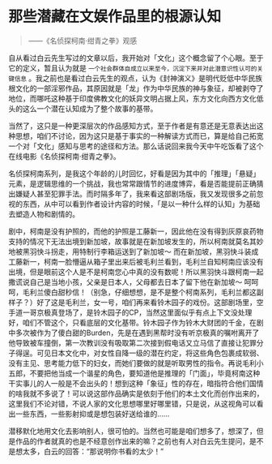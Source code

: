 # 那些潜藏在文娱作品里的根源认知

>  ——《名侦探柯南·绀青之拳》观感

自从看过白云先生写过的文章以后，我开始对「文化」这个概念留了个心眼。至于它的定义，暂且认为就是 `一个社会群体自成立以来至今，沉淀下来并对此潜意识性认可的关键信息` 。我之前也是看过白云先生的观点，认为《封神演义》是明代贬低中华民族根文化的一部淫邪作品，其原因就是「龙」作为中华民族的神与象征，却被剥夺了地位，而哪吒这种基于印度佛教文化的妖异文明占据上风，东方文化向西方文化低头的这么一个潜在认知成为了整个故事的基带。

当然了，这只是一种更深层次的作品感知方式，至于作者是有意还是无意表达出这种思想，咱们不讨论，因为这只是基于事实的一种解读方式而已，算是给自己拓宽一个对「文化」感知与思考的途径和方法。那么话说回来我今天中午吃饭看了这个在线电影《名侦探柯南·绀青之拳》。

名侦探柯南系列，是我这个年龄的儿时回忆，好看是因为其中的「推理」「悬疑」元素，是逻辑思维的一个挑战，我也常常跟情节的进度博弈，看是否能提前正确猜出嫌疑人甚至犯罪手法。而时隔多年了，我来看这部剧场版，我又发现很多之前忽视的东西，从中可以看到作者设计内容的时候，「是以一种什么样的认知」为基础去塑造人物和剧情的。



剧中，柯南是没有护照的，而他的护照是工藤新一，因此他在没有得到灰原哀药物支持的情况下无法出境到新加坡，故事就是在新加坡发生的，所以柯南就莫名其妙地被黑羽快斗拐走，用特制行李箱运送到了新加坡～ 而在新加坡，黑羽快斗装成工藤新一，柯南一脸懵逼从箱子里出来后被毛利兰看到，毛利兰自知柯南应该没有出境，但是眼前这个人是不是柯南您心中真的没有数呢！所以黑羽快斗跟柯南一起撒谎说自己是当地小孩，父亲是日本人，父母都去日本了留下他在新加坡～ 呵呵呵，毛利兰傻白甜秒信！（别急，仔细想想，是不是整个柯南系列，毛利兰都这副样子？）好了这是毛利兰，女一号，咱们再来看铃木园子的戏份。这部剧场里，空手道一哥京极真登场了，是铃木园子的CP，当然这里面似乎有点上下文没处理好，咱们不管这个，只看底层的文化基带。铃木园子作为铃木大财团的千金，在剧中多次被作为了傻白甜的Burden，先是在遇到黑帮时没有听京极真的嘱咐离开了他导致被车撞倒，第一次教训没有吸取第二次接到假电话又立马信了直接让犯罪分子得逞。可见日本文化中，对女性自降一级的潜在约定，将这些角色包裹成软弱、没有主见、思考能力低下的妇女，而她们要做的就是听取男性的指令。再说毛利小五郎，不要把他当成一个谐星的角色，要知道他是推理的「门面」，毕竟柯南这种干实事儿的人一般是不会出头的！想到这种「象征」性的存在，暗指符合他们国情的啥我就不多说了！可以说这部作品确实是依刻于他们的本土文化而创作出来的，这里我们不论对错，不说人家的文化思想哪里好哪里错，只是说，从这视角可以看出一些东西，一些影射抑或是想包装好送给谁的……



潜移默化地用文化去影响别人，很可怕的。当然也可能是咱们想多了，想深了，但是作品的作者就真的也是不经意创作出来的嘛？之前也有人对白云先生提问，是不是想太多，白云的回答：“那说明你书看的太少！”